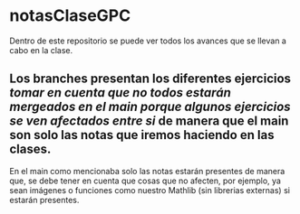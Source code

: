 # notasClaseGPC
Dentro de este repositorio se puede ver todos los avances que se llevan a cabo en la clase.
## Los branches presentan los diferentes ejercicios *tomar en cuenta que no todos estarán mergeados en el main porque algunos ejercicios se ven afectados entre si* de manera que el main son solo las notas que iremos haciendo en las clases.
En el main como mencionaba solo las notas estarán presentes de manera que, se debe tener en cuenta que cosas que no afecten, por ejemplo, ya sean imágenes o funciones como nuestro Mathlib (sin librerias externas) si estarán presentes.
